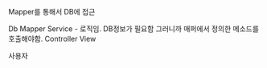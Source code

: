 Mapper를 통해서 DB에 접근

Db
Mapper
Service - 로직임. DB정보가 필요함 그러니까 매퍼에서 정의한 메소드를 호출해야함.
Controller
View

사용자